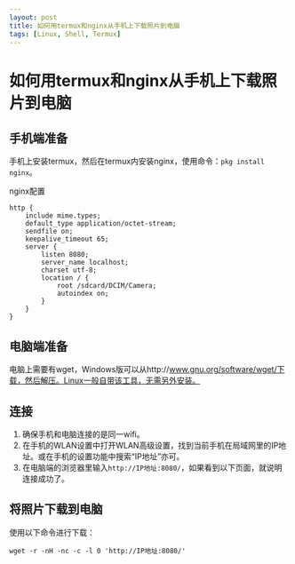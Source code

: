 ```yaml
---
layout: post
title: 如何用termux和nginx从手机上下载照片到电脑
tags: [Linux, Shell, Termux]
---
```


如何用termux和nginx从手机上下载照片到电脑
======================================

手机端准备
----------

手机上安装termux，然后在termux内安装nginx，使用命令：`pkg install nginx`。

nginx配置

	http {
	    include mime.types;
	    default_type application/octet-stream;
	    sendfile on;
	    keepalive_timeout 65;
	    server {
	        listen 8080;
	        server_name localhost;
	        charset utf-8;
	        location / {
	            root /sdcard/DCIM/Camera;
	            autoindex on;
	        }
	    }
	}

电脑端准备
----------

电脑上需要有wget，Windows版可以从http://www.gnu.org/software/wget/下载，然后解压。Linux一般自带该工具，无需另外安装。

连接
----

1. 确保手机和电脑连接的是同一wifi。
2. 在手机的WLAN设置中打开WLAN高级设置，找到当前手机在局域网里的IP地址。或在手机的设置功能中搜索“IP地址”亦可。
3. 在电脑端的浏览器里输入`http://IP地址:8080/`，如果看到以下页面，就说明连接成功了。

将照片下载到电脑
----------------

使用以下命令进行下载：

	wget -r -nH -nc -c -l 0 'http://IP地址:8080/'

